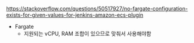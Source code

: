 
https://stackoverflow.com/questions/50517927/no-fargate-configuration-exists-for-given-values-for-jenkins-amazon-ecs-plugin

- Fargate
  - 지원되는 vCPU, RAM 조합이 있으므로 맞춰서 사용해야함